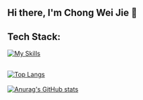 ## Hi there, I'm Chong Wei Jie 👋

## Tech Stack:
[![My Skills](https://skillicons.dev/icons?i=ruby,go,js,cpp,html,css,rails,react,nextjs,,bootstrap,tailwind,sqlite,mysql,firebase,graphql,insomnia&perline=10)](https://skillicons.dev)<br><br>

[![Top Langs](https://github-readme-stats.vercel.app/api/top-langs/?username=Cwjiee&layout=compact&theme=tokyonight&hide=c%2B%2B,cmake)](https://github.com/anuraghazra/github-readme-stats)<br><br>
[![Anurag's GitHub stats](https://github-readme-stats.vercel.app/api?username=Cwjiee&count_private=true&theme=tokyonight)](https://github.com/anuraghazra/github-readme-stats)



